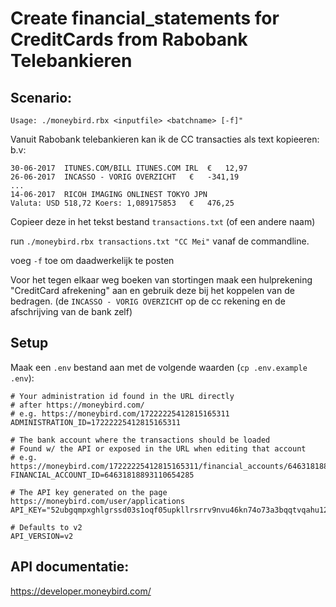 # Create financial_statements for CreditCards from Rabobank Telebankieren

## Scenario:

    Usage: ./moneybird.rbx <inputfile> <batchname> [-f]"


Vanuit Rabobank telebankieren kan ik de CC transacties als text kopieeren: b.v:

    30-06-2017	ITUNES.COM/BILL ITUNES.COM IRL	€	12,97	 
    26-06-2017	INCASSO - VORIG OVERZICHT	€	-341,19	 
    ...
    14-06-2017	RICOH IMAGING ONLINEST TOKYO JPN
    Valuta: USD 518,72 Koers: 1,089175853	€	476,25

Copieer deze in het tekst bestand `transactions.txt` (of een andere naam)

run `./moneybird.rbx transactions.txt "CC Mei"` vanaf de commandline.

voeg `-f` toe om daadwerkelijk te posten

Voor het tegen elkaar weg boeken van stortingen maak een hulprekening "CreditCard afrekening" aan en gebruik deze bij het koppelen van de bedragen. (de `INCASSO - VORIG OVERZICHT` op de cc rekening en de afschrijving van de bank zelf)

## Setup

Maak een `.env` bestand aan met de volgende waarden (`cp .env.example .env`):

    # Your administration id found in the URL directly
    # after https://moneybird.com/
    # e.g. https://moneybird.com/17222225412815165311
    ADMINISTRATION_ID=17222225412815165311

    # The bank account where the transactions should be loaded
    # Found w/ the API or exposed in the URL when editing that account
    # e.g. https://moneybird.com/17222225412815165311/financial_accounts/64631818893110654285/edit
    FINANCIAL_ACCOUNT_ID=64631818893110654285

    # The API key generated on the page https://moneybird.com/user/applications
    API_KEY="52ubgqmpxghlgrssd03s1oqf05upkllrsrrv9nvu46kn74o73a3bqqtvqahu1231"

    # Defaults to v2
    API_VERSION=v2

## API documentatie:

https://developer.moneybird.com/
